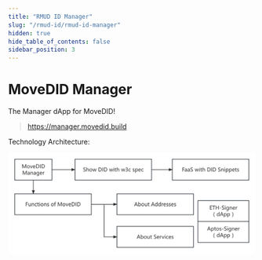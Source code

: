 ```yaml
---
title: "RMUD ID Manager"
slug: "/rmud-id/rmud-id-manager"
hidden: true
hide_table_of_contents: false
sidebar_position: 3
---
```

# MoveDID Manager

The Manager dApp for MoveDID!

> https://manager.movedid.build

Technology Architecture:

![MoveDID-Manager](../images/did_manager.png)
